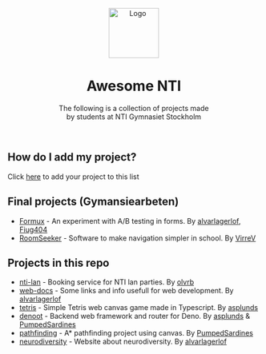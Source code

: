 <p align="center">
    <img src="logo.jpeg" alt="Logo" width="100px"/>
</p>
<h1 align="center">Awesome NTI</h1>
<p align="center">The following is a collection of projects made <br/> by students at NTI Gymnasiet Stockholm</p>

<br/>

## How do I add my project?
Click [here](https://github.com/nti-stockholm/awesome-nti-stockholm/issues/new?assignees=alvarlagerlof&labels=new+project&template=new-project.md&title=I+want+to+add+my+project+to+the+list) to add your project to this list

## Final projects (Gymansiearbeten)
- [Formux](https://github.com/formux-dev/info) - An experiment with A/B testing in forms. By [alvarlagerlof](https://github.com/alvarlagerlof), [Fiug404](https://github.com/Figu404)
- [RoomSeeker](https://github.com/VirreV/RoomSeeker) - Software to make navigation simpler in school. By [VirreV](https://github.com/VirreV)

## Projects in this repo
- [nti-lan](https://github.com/olvrb/nti-lan) - Booking service for NTI lan parties. By [olvrb](https://github.com/olvrb)
- [web-docs](https://github.com/nti-stockholm/web-docs) - Some links and info usefull for web development. By [alvarlagerlof](https://github.com/alvarlagerlof)
- [tetris](https://github.com/asplunds/tetris) - Simple Tetris web canvas game made in Typescript. By [asplunds](https://github.com/asplunds)
- [denoot](https://github.com/Denoot/denoot) - Backend web framework and router for Deno. By [asplunds](https://github.com/asplunds) & [PumpedSardines](https://github.com/PumpedSardines)
- [pathfinding](https://github.com/PumpedSardines/pathfinding) - A* pathfinding project using canvas. By [PumpedSardines](https://github.com/PumpedSardines)
- [neurodiversity](https://github.com/alvarlagerlof/neurodiversity) - Website about neurodiversity. By [alvarlagerlof](https://github.com/alvarlagerlof)
